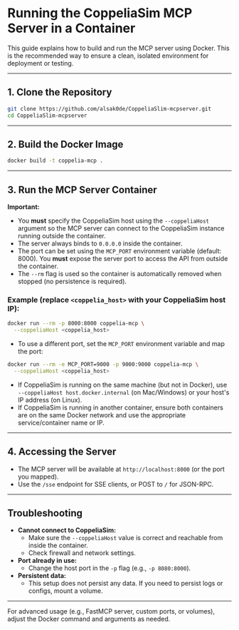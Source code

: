 # Running the CoppeliaSim MCP Server in a Container

This guide explains how to build and run the MCP server using Docker. This is the recommended way to ensure a clean, isolated environment for deployment or testing.

---

## 1. Clone the Repository

```bash
git clone https://github.com/alsak0de/CoppeliaSlim-mcpserver.git
cd CoppeliaSlim-mcpserver
```

---

## 2. Build the Docker Image

```bash
docker build -t coppelia-mcp .
```

---

## 3. Run the MCP Server Container

**Important:**
- You **must** specify the CoppeliaSim host using the `--coppeliaHost` argument so the MCP server can connect to the CoppeliaSim instance running outside the container.
- The server always binds to `0.0.0.0` inside the container.
- The port can be set using the `MCP_PORT` environment variable (default: 8000). You **must** expose the server port to access the API from outside the container.
- The `--rm` flag is used so the container is automatically removed when stopped (no persistence is required).

### Example (replace `<coppelia_host>` with your CoppeliaSim host IP):

```bash
docker run --rm -p 8000:8000 coppelia-mcp \
  --coppeliaHost <coppelia_host>
```

- To use a different port, set the `MCP_PORT` environment variable and map the port:

```bash
docker run --rm -e MCP_PORT=9000 -p 9000:9000 coppelia-mcp \
  --coppeliaHost <coppelia_host>
```

- If CoppeliaSim is running on the same machine (but not in Docker), use `--coppeliaHost host.docker.internal` (on Mac/Windows) or your host's IP address (on Linux).
- If CoppeliaSim is running in another container, ensure both containers are on the same Docker network and use the appropriate service/container name or IP.

---

## 4. Accessing the Server

- The MCP server will be available at `http://localhost:8000` (or the port you mapped).
- Use the `/sse` endpoint for SSE clients, or POST to `/` for JSON-RPC.

---

## Troubleshooting

- **Cannot connect to CoppeliaSim:**
  - Make sure the `--coppeliaHost` value is correct and reachable from inside the container.
  - Check firewall and network settings.
- **Port already in use:**
  - Change the host port in the `-p` flag (e.g., `-p 8080:8000`).
- **Persistent data:**
  - This setup does not persist any data. If you need to persist logs or configs, mount a volume.

---

For advanced usage (e.g., FastMCP server, custom ports, or volumes), adjust the Docker command and arguments as needed. 